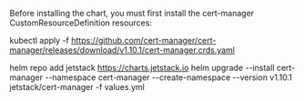 <!-- https://www.fosstechnix.com/kubernetes-traefik-ingress-letsencrypt/ -->

Before installing the chart, you must first install the cert-manager CustomResourceDefinition resources:

kubectl apply -f https://github.com/cert-manager/cert-manager/releases/download/v1.10.1/cert-manager.crds.yaml

helm repo add jetstack https://charts.jetstack.io
helm upgrade --install cert-manager --namespace cert-manager --create-namespace --version v1.10.1 jetstack/cert-manager -f values.yml
